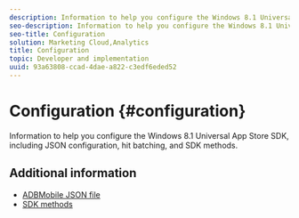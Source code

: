 ```yaml
---
description: Information to help you configure the Windows 8.1 Universal App Store SDK, including JSON configuration, hit batching, and SDK methods.
seo-description: Information to help you configure the Windows 8.1 Universal App Store SDK, including JSON configuration, hit batching, and SDK methods.
seo-title: Configuration
solution: Marketing Cloud,Analytics
title: Configuration
topic: Developer and implementation
uuid: 93a63808-ccad-4dae-a822-c3edf6eded52
---
```


# Configuration {#configuration}

Information to help you configure the Windows 8.1 Universal App Store SDK, including JSON configuration, hit batching, and SDK methods.

## Additional information

* [ADBMobile JSON file](/help/windows-appstore/c-configuration/c.json.md)
* [SDK methods](/help/windows-appstore/c-configuration/methods.md)